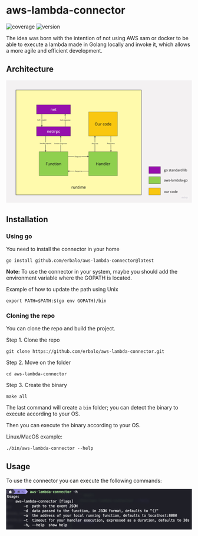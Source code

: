 # aws-lambda-connector

![coverage](https://codecov.io/gh/erbalo/aws-lambda-connector/branch/main/graph/badge.svg) ![version](https://img.shields.io/badge/version-v1.2.4-blue)


The idea was born with the intention of not using AWS sam or docker to be able to execute a lambda made in Golang locally and invoke it, which allows a more agile and efficient development.

## Architecture

![architecture](go-runtime.jpg)

## Installation

### Using go

You need to install the connector in your home

```shell
go install github.com/erbalo/aws-lambda-connector@latest
```

**Note:** To use the connector in your system, maybe you should add the environment variable where the GOPATH is located.

Example of how to update the path using Unix

```shell
export PATH=$PATH:$(go env GOPATH)/bin
```

### Cloning the repo

You can clone the repo and build the project.

Step 1. Clone the repo

```shell
git clone https://github.com/erbalo/aws-lambda-connector.git
```

Step 2. Move on the folder

```shell
cd aws-lambda-connector
```

Step 3. Create the binary

```shell
make all
```

The last command will create a `bin` folder; you can detect the binary to execute according to your OS.

Then you can execute the binary according to your OS.

Linux/MacOS example:

```shell
./bin/aws-lambda-connector --help
```

## Usage

To use the connector you can execute the following commands:

![usage](connector-usage.jpg)
